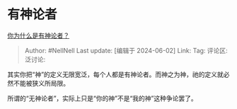# 有神论者

[你为什么是有神论者？](https://www.zhihu.com/question/657169146/answer/3517410927)

> Author: #NellNell
> Last update: [编辑于 2024-06-02]
> Link:
> Tag:
> 评论区:
> 泛讨论:

其实你把“神”的定义无限宽泛，每个人都是有神论者。而神之为神，祂的定义就必然不能被狭义所局限。

所谓的“无神论者”，实际上只是“你的神”不是“我的神”这种争论罢了。
